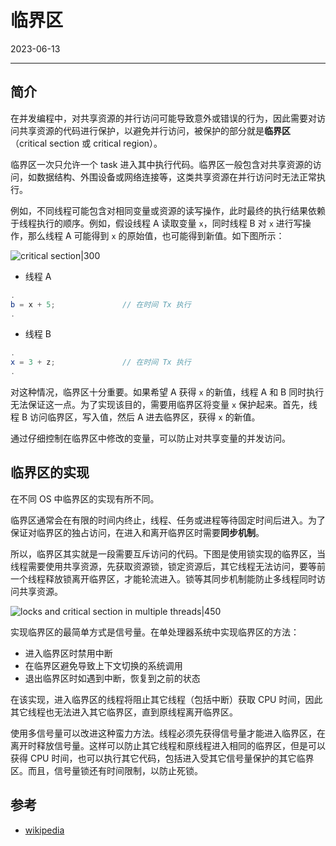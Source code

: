 # 临界区

2023-06-13
***
## 简介

在并发编程中，对共享资源的并行访问可能导致意外或错误的行为，因此需要对访问共享资源的代码进行保护，以避免并行访问，被保护的部分就是**临界区**（critical section 或 critical region）。

临界区一次只允许一个 task 进入其中执行代码。临界区一般包含对共享资源的访问，如数据结构、外围设备或网络连接等，这类共享资源在并行访问时无法正常执行。

例如，不同线程可能包含对相同变量或资源的读写操作，此时最终的执行结果依赖于线程执行的顺序。例如，假设线程 A 读取变量 `x`，同时线程 B 对 `x` 进行写操作，那么线程 A 可能得到 `x` 的原始值，也可能得到新值。如下图所示：

![critical section|300](2020-03-09-21-38-38.png)

- 线程 A

```java
.
b = x + 5;               // 在时间 Tx 执行
.
```

- 线程 B

```java
.
x = 3 + z;               // 在时间 Tx 执行
.
```

对这种情况，临界区十分重要。如果希望 A 获得  `x` 的新值，线程 A 和 B 同时执行无法保证这一点。为了实现该目的，需要用临界区将变量 `x` 保护起来。首先，线程 B 访问临界区，写入值，然后 A 进去临界区，获得 `x` 的新值。

通过仔细控制在临界区中修改的变量，可以防止对共享变量的并发访问。

## 临界区的实现

在不同 OS 中临界区的实现有所不同。

临界区通常会在有限的时间内终止，线程、任务或进程等待固定时间后进入。为了保证对临界区的独占访问，在进入和离开临界区时需要**同步机制**。

所以，临界区其实就是一段需要互斥访问的代码。下图是使用锁实现的临界区，当线程需要使用共享资源，先获取资源锁，锁定资源后，其它线程无法访问，要等前一个线程释放锁离开临界区，才能轮流进入。锁等其同步机制能防止多线程同时访问共享资源。

![locks and critical section in multiple threads|450](2020-03-09-21-44-53.png)

实现临界区的最简单方式是信号量。在单处理器系统中实现临界区的方法：

- 进入临界区时禁用中断
- 在临界区避免导致上下文切换的系统调用
- 退出临界区时如遇到中断，恢复到之前的状态

在该实现，进入临界区的线程将阻止其它线程（包括中断）获取 CPU 时间，因此其它线程也无法进入其它临界区，直到原线程离开临界区。

使用多信号量可以改进这种蛮力方法。线程必须先获得信号量才能进入临界区，在离开时释放信号量。这样可以防止其它线程和原线程进入相同的临界区，但是可以获得 CPU 时间，也可以执行其它代码，包括进入受其它信号量保护的其它临界区。而且，信号量锁还有时间限制，以防止死锁。

## 参考

- [wikipedia](https://en.wikipedia.org/wiki/Critical_section)
